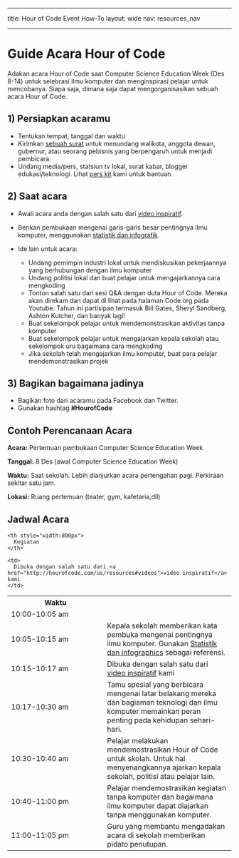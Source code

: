 * * *

title: Hour of Code Event How-To layout: wide nav: resources_nav

* * *

# Guide Acara Hour of Code

Adakan acara Hour of Code saat Computer Science Education Week (Des 8-14) untuk selebrasi ilmu komputer dan menginspirasi pelajar untuk mencobanya. Siapa saja, dimana saja dapat mengorganisasikan sebuah acara Hour of Code.

## 1) Persiapkan acaramu

  * Tentukan tempat, tanggal dan waktu
  * Kirimkan [sebuah surat](<%= hoc_uri('https://docs.google.com/a/code.org/document/d/1eP41sKW7y0qq_JvkRIgZK8dWYICaGRZ4CCDETXa78wY/edit') %>) untuk menundang walikota, anggota dewan, gubernur, atau seorang pebisnis yang berpengaruh untuk menjadi pembicara.
  * Undang media/pers, statsiun tv lokal, surat kabar, blogger edukasi/teknologi. Lihat [pers kit](<%= hoc_uri('/resources/press-kit') %>) kami untuk bantuan.

## 2) Saat acara

  * Awali acara anda dengan salah satu dari [ video inspiratif](<%= hoc_uri('/resources#videos') %>).
  * Berikan pembukaan mengenai garis-garis besar pentingnya ilmu komputer, menggunakan [statistik dan infografik](<%= hoc_uri('/resources/stats') %>).   
      
    
  * Ide lain untuk acara: 
      * Undang pemimpin industri lokal untuk mendiskusikan pekerjaannya yang berhubungan dengan ilmu komputer
      * Undang politisi lokal dan buat pelajar untuk mengajarkannya cara mengkoding
      * Tonton salah satu dari sesi Q&A dengan duta Hour of Code. Mereka akan direkam dan dapat di lihat pada halaman Code.org pada Youtube. Tahun ini partisipan termasuk Bill Gates, Sheryl Sandberg, Ashton Kutcher, dan banyak lagi!
      * Buat sekelompok pelajar untuk mendemonstrasikan aktivitas tanpa komputer
      * Buat sekelompok pelajar untuk mengajarkan kepala sekolah atau sekelompok uru bagaimana cara mengkoding
      * Jika sekolah telah mengajarkan ilmu komputer, buat para pelajar mendemonstrasikan projek

## 3) Bagikan bagaimana jadinya

  * Bagikan foto dari acaramu pada Facebook dan Twitter. 
  * Gunakan hashtag **#HourofCode**

## Contoh Perencanaan Acara

**Acara:** Pertemuan pembukaan Computer Science Education Week

**Tanggal:** 8 Des (awal Computer Science Education Week)

**Waktu:** Saat sekolah. Lebih dianjurkan acara pertengahan pagi. Perkiraan sekitar satu jam.

**Lokasi:** Ruang pertemuan (teater, gym, kafetaria,dll)   
  


## Jadwal Acara

<table>
  <tr>
    <th style="width:200px">
      Waktu
    </th>
    
    <th style="width:800px">
      Kegiatan
    </th>
  </tr>
  
  <tr>
    <td>
      10:00-10:05 am
    </td>
    
    <td>
      Dibuka dengan salah satu dari <a href="http://hourofcode.com/us/resources#videos">video inspiratif</a> kami
    </td>
  </tr>
  
  <td>
    10:05-10:15 am
  </td>
  
  <td>
    Kepala sekolah memberikan kata pembuka mengenai pentingnya ilmu komputer. Gunakan <a href="/resources/stats">Statistik dan infographics</a> sebagai referensi.
  </td></tr> 
  
  <td>
    10:15-10:17 am
  </td>
  
  <td>
    Dibuka dengan salah satu dari <a href="http://hourofcode.com/us/resources#videos">video inspiratif</a> kami
  </td></tr> 
  
  <td>
    10:17-10:30 am
  </td>
  
  <td>
    Tamu spesial yang berbicara mengenai latar belakang mereka dan bagiaman teknologi dan ilmu komputer memainkan peran penting pada kehidupan sehari-hari.
  </td></tr> 
  
  <td>
    10:30-10:40 am
  </td>
  
  <td>
    Pelajar melakukan mendemostrasikan Hour of Code untuk skolah. Untuk hal menyenangkannya ajarkan kepala sekolah, politisi atau pelajar lain.
  </td></tr> 
  
  <td>
    10:40-11:00 pm
  </td>
  
  <td>
    Pelajar mendemostrasikan kegiatan tanpa komputer dan bagaimana ilmu komputer dapat diajarkan tanpa menggunakan komputer.
  </td></tr> 
  
  <td>
    11:00-11:05 pm
  </td>
  
  <td>
    Guru yang membantu mengadakan acara di sekolah memberikan pidato penutupan.
  </td>
</table>